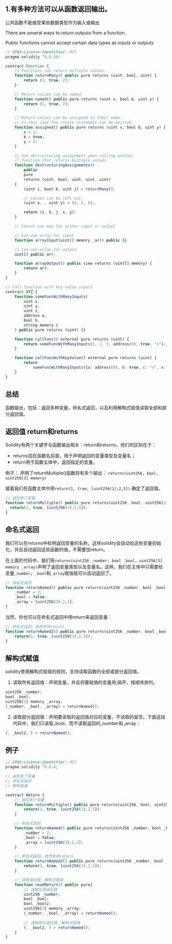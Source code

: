## 1.有多种方法可以从函数返回输出。
公共函数不能接受某些数据类型作为输入或输出

There are several ways to return outputs from a function.

Public functions cannot accept certain data types as inputs or outputs
```js
// SPDX-License-Identifier: MIT
pragma solidity ^0.8.20;

contract Function {
    // Functions can return multiple values.
    function returnMany() public pure returns (uint, bool, uint) {
        return (1, true, 2);
    }

    // Return values can be named.
    function named() public pure returns (uint x, bool b, uint y) {
        return (1, true, 2);
    }

    // Return values can be assigned to their name.
    // In this case the return statement can be omitted.
    function assigned() public pure returns (uint x, bool b, uint y) {
        x = 1;
        b = true;
        y = 2;
    }

    // Use destructuring assignment when calling another
    // function that returns multiple values.
    function destructuringAssignments()
        public
        pure
        returns (uint, bool, uint, uint, uint)
    {
        (uint i, bool b, uint j) = returnMany();

        // Values can be left out.
        (uint x, , uint y) = (4, 5, 6);

        return (i, b, j, x, y);
    }

    // Cannot use map for either input or output

    // Can use array for input
    function arrayInput(uint[] memory _arr) public {}

    // Can use array for output
    uint[] public arr;

    function arrayOutput() public view returns (uint[] memory) {
        return arr;
    }
}

// Call function with key-value inputs
contract XYZ {
    function someFuncWithManyInputs(
        uint x,
        uint y,
        uint z,
        address a,
        bool b,
        string memory c
    ) public pure returns (uint) {}

    function callFunc() external pure returns (uint) {
        return someFuncWithManyInputs(1, 2, 3, address(0), true, "c");
    }

    function callFuncWithKeyValue() external pure returns (uint) {
        return
            someFuncWithManyInputs({a: address(0), b: true, c: "c", x: 1, y: 2, z: 3});
    }
}
```

## 总结
函数输出，包括：返回多种变量，命名式返回，以及利用解构式赋值读取全部和部分返回值。

## 返回值 return和returns
Solidity有两个关键字与函数输出相关：return和returns，他们的区别在于：
* returns加在函数名后面，用于声明返回的变量类型及变量名；
* return用于函数主体中，返回指定的变量。

例子：
声明了returnMultiple()函数将有多个输出：
`returns(uint256, bool, uint256[3] memory)`

接着我们在函数主体中用`return(1, true, [uint256(1),2,5])` 确定了返回值。
```js
// 返回多个变量
function returnMultiple() public pure returns(uint256, bool, uint256[3] memory){
  return(1, true, [uint256(1),2,5]);
}
```

## 命名式返回
我们可以在returns中标明返回变量的名称，这样solidity会自动给这些变量初始化，并且自动返回这些函数的值，不需要加return。

在上面的代码中，我们用`returns(uint256 _number, bool _bool, uint256[3] memory _array)`声明了返回变量类型以及变量名。这样，我们在主体中只需要给变量`_number`，`_bool`和`_array`赋值就可以自动返回了。
```js
// 命名式返回
function returnNamed() public pure returns(uint256 _number, bool _bool, uint256[3] memory _array){
    _number = 2;
    _bool = false; 
    _array = [uint256(3),2,1];
}
```

当然，你也可以在命名式返回中用return来返回变量：
```js
// 命名式返回，依然支持return
function returnNamed2() public pure returns(uint256 _number, bool _bool, uint256[3] memory _array){
    return(1, true, [uint256(1),2,5]);
}
```

## 解构式赋值
solidity使用解构式赋值的规则，支持读取函数的全部或部分返回值。
1. 读取所有返回值：声明变量，并且将要赋值的变量用,隔开，按顺序排列。
```js
uint256 _number;
bool _bool;
uint256[3] memory _array;
(_number, _bool, _array) = returnNamed();
```
2. 读取部分返回值：声明要读取的返回值对应的变量，不读取的留空。下面这段代码中，我们只读取_bool，而不读取返回的_number和_array：
```js
(, _bool2, ) = returnNamed();
```

## 例子
```js
// SPDX-License-Identifier: MIT
pragma solidity ^0.8.4;

// 返回多个变量
// 命名式返回
// 解构赋值

contract Return {
    // 返回多个变量
    function returnMultiple() public pure returns(uint256, bool, uint256[3] memory){
        return(1, true, [uint256(1),2,5]);
    }

    // 命名式返回
    function returnNamed() public pure returns(uint256 _number, bool _bool, uint256[3] memory _array){
        _number = 2;
        _bool = false; 
        _array = [uint256(3),2,1];
    }

    // 命名式返回，依然支持return
    function returnNamed2() public pure returns(uint256 _number, bool _bool, uint256[3] memory _array){
        return(1, true, [uint256(1),2,5]);
    }

    // 读取返回值，解构式赋值
    function readReturn() public pure{
        // 读取全部返回值
        uint256 _number;
        bool _bool;
        bool _bool2;
        uint256[3] memory _array;
        (_number, _bool, _array) = returnNamed();
        
        // 读取部分返回值，解构式赋值
        (, _bool2, ) = returnNamed();
    }
}

```